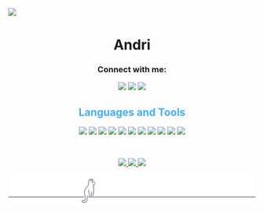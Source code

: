 <img src="/ubuntu-magenta-pink-1.png">
<h1 align="center">Andri</h1>

<h3 align="center">Connect with me:</h3>
<div align="center">
    <span>
        <a href="https://fb.com/andri" target="blank"><img
                src="https://img.shields.io/badge/facebook-000000?style=for-the-badge&logo=facebook&logoColor=58CCED"></a>
        <a href="https://instagram.com/andri.jva" target="blank"><img
                src="https://img.shields.io/badge/instagram-000000?style=for-the-badge&logo=instagram&logoColor=58CCED"></a>
         <a href="https://linkedin.com/in/andre-uniska" target="blank"><img
                src="https://img.shields.io/badge/Linkedin-000000?style=for-the-badge&logo=Linkedin&logoColor=58CCED"></a>
    </span>
    <h2 style="color: #44AEFB" align="center">Languages and Tools</h2> 
    <div align="center">

  <img src="https://img.shields.io/badge/html5-000000?style=for-the-badge&logo=html5&logoColor=E24C27">
        <img src="https://img.shields.io/badge/css3-000000?style=for-the-badge&logo=css3&logoColor=58CCED">
        <img src="https://img.shields.io/badge/javascript-000000?style=for-the-badge&logo=javascript&logoColor=F0E15A">
        <img src="https://img.shields.io/badge/Bootstrap-000000?style=for-the-badge&logo=Bootstrap&logoColor=C6538C">
        <img src="https://img.shields.io/badge/TailwindCss-000000?style=for-the-badge&logo=TailwindCss&logoColor=2DAA9E">
        <img src="https://img.shields.io/badge/React-000000?style=for-the-badge&logo=React&logoColor=2DAA9E">
        <img src="https://img.shields.io/badge/Typescript-000000?style=for-the-badge&logo=Typescript&logoColor=2DAA9E">
        <img src="https://img.shields.io/badge/Express.js-000000?style=for-the-badge&logo=Express.js&logoColor=2DAA9E">
        <img src="https://img.shields.io/badge/Figma-000000?style=for-the-badge&logo=Figma&logoColor=563D7C">
        <img src="https://img.shields.io/badge/git-000000?style=for-the-badge&logo=git&logoColor=F04539">
        <img src="https://img.shields.io/badge/linux-000000?style=for-the-badge&logo=linux&logoColor=F0E15A">
    </div>
    <div>
        <p>&nbsp;<img align="center" width="300"
                src="![Programming Gym's GitHub Stats](https://github-readme-stats.vercel.app/api?username=andri-io&hide=stars&count_private=trueshow_icons=true&theme=algolia&border_radius=20&&bg_color=0D1016)"
                alt="" /></p>
        
<p align="center">
<a href="https://github.com/andri-oc">
<img src="http://github-profile-summary-cards.vercel.app/api/cards/profile-details?username=andri-oc&theme=transparent" />
</a>
<a href="https://github.com/andri-oc">
<img src="https://github-readme-streak-stats.herokuapp.com/?user=andri-oc&hide_border=true&card_width=338&theme=transparent" />
</a>
<a href="https://github.com/andri-oc">
<img src="http://github-profile-summary-cards.vercel.app/api/cards/stats?username=andri-oc&theme=transparent" />
</a>
</p>

<div class="stats" align="center">

    
<!--     
![GitHubStreak](https://streak-stats.demolab.com?user=andri-oc&count_private=true&theme=tokyonight&border_radius=20&bg_color=0D1016)<br>
             -->
<img src="/cat.svg">
</div>
</div>

</div>
